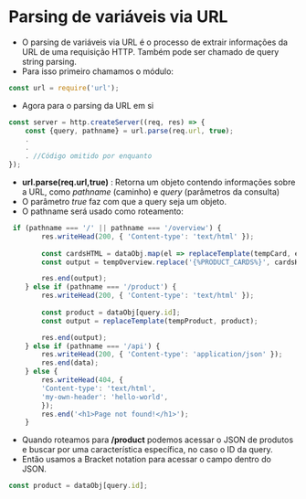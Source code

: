 # Parsing de variáveis via URL

* O parsing de variáveis via URL é o processo de extrair informações da URL de uma requisição HTTP. Também pode ser chamado de query string parsing.
* Para isso primeiro chamamos o módulo:

```Javascript
const url = require('url');
```

* Agora para o parsing da URL em si

```Javascript
const server = http.createServer((req, res) => {
    const {query, pathname} = url.parse(req.url, true);
    .
    .
    . //Código omitido por enquanto
});
```
* __url.parse(req.url,true)__ : Retorna um objeto contendo informações sobre a URL, como *pathname* (caminho) e *query* (parâmetros da consulta)
* O parâmetro *true* faz com que a query seja um objeto.
* O pathname será usado como roteamento:

```Javascript
 if (pathname === '/' || pathname === '/overview') {
        res.writeHead(200, { 'Content-type': 'text/html' });
        
        const cardsHTML = dataObj.map(el => replaceTemplate(tempCard, el)).join('');
        const output = tempOverview.replace('{%PRODUCT_CARDS%}', cardsHTML);

        res.end(output);
    } else if (pathname === '/product') {
        res.writeHead(200, { 'Content-type': 'text/html' });
        
        const product = dataObj[query.id];
        const output = replaceTemplate(tempProduct, product);

        res.end(output);
    } else if (pathname === '/api') {
        res.writeHead(200, { 'Content-type': 'application/json' });
        res.end(data);
    } else {
        res.writeHead(404, {
        'Content-type': 'text/html',
        'my-own-header': 'hello-world',
        });
        res.end('<h1>Page not found!</h1>');
    }
```

* Quando roteamos para __/product__ podemos acessar o JSON de produtos e buscar por uma característica específica, no caso o ID da query.
* Então usamos a Bracket notation para acessar o campo dentro do JSON.

```Javascript
const product = dataObj[query.id];
```